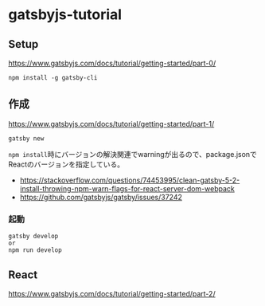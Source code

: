# gatsbyjs-tutorial
## Setup
https://www.gatsbyjs.com/docs/tutorial/getting-started/part-0/
```
npm install -g gatsby-cli
```
## 作成
https://www.gatsbyjs.com/docs/tutorial/getting-started/part-1/
```
gatsby new
```


`npm install`時にバージョンの解決関連でwarningが出るので、package.jsonでReactのバージョンを指定している。
- https://stackoverflow.com/questions/74453995/clean-gatsby-5-2-install-throwing-npm-warn-flags-for-react-server-dom-webpack
- https://github.com/gatsbyjs/gatsby/issues/37242


### 起動
```
gatsby develop
or
npm run develop
```

## React
https://www.gatsbyjs.com/docs/tutorial/getting-started/part-2/

